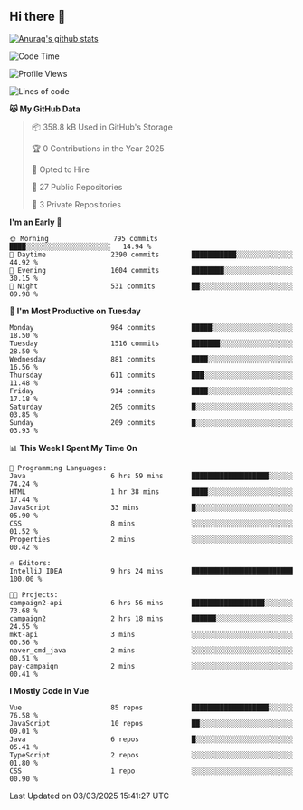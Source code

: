## Hi there 👋

[![Anurag's github stats](https://github-readme-stats.vercel.app/api?username=Songwonseok)](https://github.com/anuraghazra/github-readme-stats)



<!--START_SECTION:waka-->
![Code Time](http://img.shields.io/badge/Code%20Time-3%2C275%20hrs%2051%20mins-blue)

![Profile Views](http://img.shields.io/badge/Profile%20Views-0-blue)

![Lines of code](https://img.shields.io/badge/From%20Hello%20World%20I%27ve%20Written-34.8%20million%20lines%20of%20code-blue)

**🐱 My GitHub Data** 

> 📦 358.8 kB Used in GitHub's Storage 
 > 
> 🏆 0 Contributions in the Year 2025
 > 
> 💼 Opted to Hire
 > 
> 📜 27 Public Repositories 
 > 
> 🔑 3 Private Repositories 
 > 
**I'm an Early 🐤** 

```text
🌞 Morning                795 commits         ████░░░░░░░░░░░░░░░░░░░░░   14.94 % 
🌆 Daytime                2390 commits        ███████████░░░░░░░░░░░░░░   44.92 % 
🌃 Evening                1604 commits        ████████░░░░░░░░░░░░░░░░░   30.15 % 
🌙 Night                  531 commits         ██░░░░░░░░░░░░░░░░░░░░░░░   09.98 % 
```
📅 **I'm Most Productive on Tuesday** 

```text
Monday                   984 commits         █████░░░░░░░░░░░░░░░░░░░░   18.50 % 
Tuesday                  1516 commits        ███████░░░░░░░░░░░░░░░░░░   28.50 % 
Wednesday                881 commits         ████░░░░░░░░░░░░░░░░░░░░░   16.56 % 
Thursday                 611 commits         ███░░░░░░░░░░░░░░░░░░░░░░   11.48 % 
Friday                   914 commits         ████░░░░░░░░░░░░░░░░░░░░░   17.18 % 
Saturday                 205 commits         █░░░░░░░░░░░░░░░░░░░░░░░░   03.85 % 
Sunday                   209 commits         █░░░░░░░░░░░░░░░░░░░░░░░░   03.93 % 
```


📊 **This Week I Spent My Time On** 

```text
💬 Programming Languages: 
Java                     6 hrs 59 mins       ███████████████████░░░░░░   74.24 % 
HTML                     1 hr 38 mins        ████░░░░░░░░░░░░░░░░░░░░░   17.44 % 
JavaScript               33 mins             █░░░░░░░░░░░░░░░░░░░░░░░░   05.90 % 
CSS                      8 mins              ░░░░░░░░░░░░░░░░░░░░░░░░░   01.52 % 
Properties               2 mins              ░░░░░░░░░░░░░░░░░░░░░░░░░   00.42 % 

🔥 Editors: 
IntelliJ IDEA            9 hrs 24 mins       █████████████████████████   100.00 % 

🐱‍💻 Projects: 
campaign2-api            6 hrs 56 mins       ██████████████████░░░░░░░   73.68 % 
campaign2                2 hrs 18 mins       ██████░░░░░░░░░░░░░░░░░░░   24.55 % 
mkt-api                  3 mins              ░░░░░░░░░░░░░░░░░░░░░░░░░   00.56 % 
naver_cmd_java           2 mins              ░░░░░░░░░░░░░░░░░░░░░░░░░   00.51 % 
pay-campaign             2 mins              ░░░░░░░░░░░░░░░░░░░░░░░░░   00.41 % 
```

**I Mostly Code in Vue** 

```text
Vue                      85 repos            ███████████████████░░░░░░   76.58 % 
JavaScript               10 repos            ██░░░░░░░░░░░░░░░░░░░░░░░   09.01 % 
Java                     6 repos             █░░░░░░░░░░░░░░░░░░░░░░░░   05.41 % 
TypeScript               2 repos             ░░░░░░░░░░░░░░░░░░░░░░░░░   01.80 % 
CSS                      1 repo              ░░░░░░░░░░░░░░░░░░░░░░░░░   00.90 % 
```




 Last Updated on 03/03/2025 15:41:27 UTC
<!--END_SECTION:waka-->
